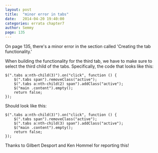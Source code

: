 ```yaml
---
layout: post
title:  "minor error in tabs"
date:   2014-04-20 19:40:00
categories: errata chapter7
author: Semmy
page: 135
---
```


On page 135, there's a minor error in the section called 'Creating the tab functionality.'

When building the functionality for the third tab, we have to make sure to select the
third child of the tabs. Specifically, the code that looks like this:

    $(".tabs a:nth-child(3)").on("click", function () {
        $(".tabs span").removeClass("active");
        $(".tabs a:nth-child(2) span").addClass("active");
        $("main .content").empty();
        return false;
    });

Should look like this:

    $(".tabs a:nth-child(3)").on("click", function () {
        $(".tabs span").removeClass("active");
        $(".tabs a:nth-child(3) span").addClass("active");
        $("main .content").empty();
        return false;
    });

Thanks to Gilbert Desport and Ken Hommel for reporting this!
